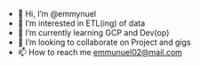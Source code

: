 - 👋 Hi, I’m @emmynuel
- 👀 I’m interested in ETL(ing) of data
- 🌱 I’m currently learning GCP and Dev(op)
- 💞️ I’m looking to collaborate on Project and gigs
- 📫 How to reach me emmunuel02@mail.com

<!---
emmynuel/emmynuel is a ✨ special ✨ repository because its `README.md` (this file) appears on your GitHub profile.
You can click the Preview link to take a look at your changes.
--->
